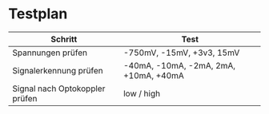 # Testplan

| Schritt | Test
|--- |---
| Spannungen prüfen |  -750mV, -15mV, +3v3, 15mV |
| Signalerkennung prüfen | -40mA, -10mA, -2mA, 2mA, +10mA, +40mA |
| Signal nach Optokoppler prüfen | low / high |

